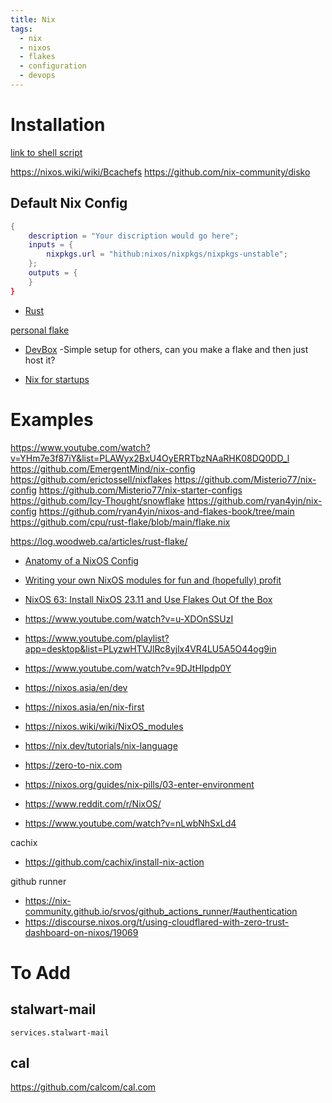 ```yaml
---
title: Nix
tags:
  - nix
  - nixos
  - flakes
  - configuration
  - devops
---
```


# Installation

[link to shell script](https://nixos.org/download.html#nix-install-macos)

https://nixos.wiki/wiki/Bcachefs
https://github.com/nix-community/disko

## Default Nix Config

```nix
{
	description = "Your discription would go here";
	inputs = {
		nixpkgs.url = "hithub:nixos/nixpkgs/nixpkgs-unstable";
	};
	outputs = {
	}
}
```

- [Rust](https://github.com/oxalica/rust-overlay)

[personal flake](https://github.com/gavdaly/nix-config)

- [DevBox](https://www.jetify.com/devbox/) -Simple setup for others, can you make a flake and then just host it?

- [Nix for startups](https://www.youtube.com/watch?v=WJZgzwB3ziE)

# Examples

https://www.youtube.com/watch?v=YHm7e3f87iY&list=PLAWyx2BxU4OyERRTbzNAaRHK08DQ0DD_l
https://github.com/EmergentMind/nix-config
https://github.com/erictossell/nixflakes
https://github.com/Misterio77/nix-config
https://github.com/Misterio77/nix-starter-configs
https://github.com/Icy-Thought/snowflake
https://github.com/ryan4yin/nix-config
https://github.com/ryan4yin/nixos-and-flakes-book/tree/main
https://github.com/cpu/rust-flake/blob/main/flake.nix

https://log.woodweb.ca/articles/rust-flake/

- [Anatomy of a NixOS Config](https://unmovedcentre.com/technology/2024/02/24/anatomy-of-a-nixos-config.html)
- [Writing your own NixOS modules for fun and (hopefully) profit](https://www.youtube.com/watch?v=SzyuLVzS5Fg_)

- [NixOS 63: Install NixOS 23.11 and Use Flakes Out Of the Box](https://www.youtube.com/watch?v=hoB0pHZ0fpI)
- https://www.youtube.com/watch?v=u-XDOnSSUzI
- https://www.youtube.com/playlist?app=desktop&list=PLyzwHTVJlRc8yjlx4VR4LU5A5O44og9in
- https://www.youtube.com/watch?v=9DJtHIpdp0Y
- https://nixos.asia/en/dev
- https://nixos.asia/en/nix-first
- https://nixos.wiki/wiki/NixOS_modules
- https://nix.dev/tutorials/nix-language
- https://zero-to-nix.com
- https://nixos.org/guides/nix-pills/03-enter-environment
- https://www.reddit.com/r/NixOS/
- https://www.youtube.com/watch?v=nLwbNhSxLd4

cachix

- https://github.com/cachix/install-nix-action

github runner

- https://nix-community.github.io/srvos/github_actions_runner/#authentication
- https://discourse.nixos.org/t/using-cloudflared-with-zero-trust-dashboard-on-nixos/19069

# To Add

## stalwart-mail

```nixos
services.stalwart-mail
```

## cal

https://github.com/calcom/cal.com
